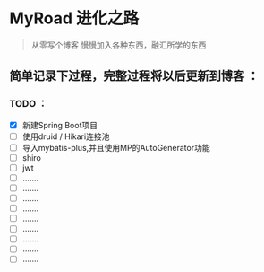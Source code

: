 # MyRoad 进化之路

>   从零写个博客  慢慢加入各种东西，融汇所学的东西
>





## 简单记录下过程，完整过程将以后更新到博客 ：



### TODO ：

-   [x] 新建Spring Boot项目
-   [ ] 使用druid / Hikari连接池
-   [ ] 导入mybatis-plus,并且使用MP的AutoGenerator功能
-   [ ] shiro
-   [ ] jwt
-   [ ] .......
-   [ ] .......
-   [ ] .......
-   [ ] .......
-   [ ] .......
-   [ ] .......
-   [ ] .......
-   [ ] .......
-   [ ] .......
